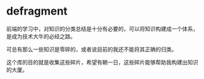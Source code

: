 # defragment

前端的学习中，对知识的分类总结是十分有必要的，可以将知识构建成一个体系，是成为技术大牛的必经之路。

可总有那么一些知识是零碎的，或者说目前的我还不能将其正确的归类。

这个库的目的就是收集这些碎片，希望有朝一日，这些碎片能够帮助我构建出知识的大厦。
